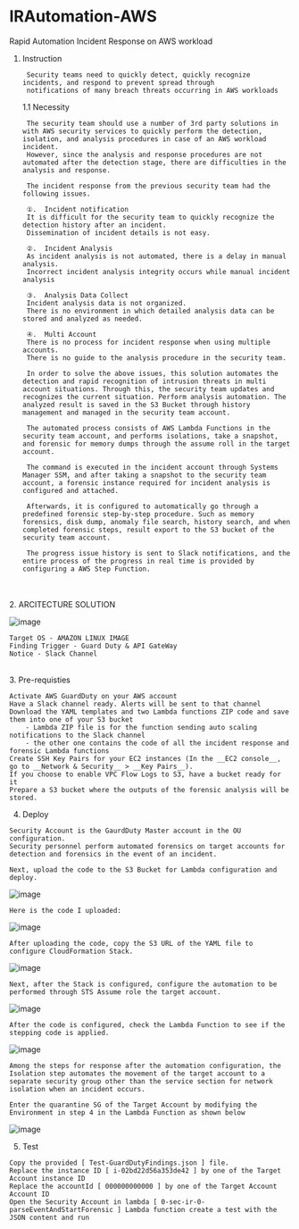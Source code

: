 # IRAutomation-AWS
Rapid Automation Incident Response on AWS workload

1. Instruction

        Security teams need to quickly detect, quickly recognize incidents, and respond to prevent spread through
        notifications of many breach threats occurring in AWS workloads

    1.1 Necessity 

        The security team should use a number of 3rd party solutions in with AWS security services to quickly perform the detection, isolation, and analysis procedures in case of an AWS workload incident.
        However, since the analysis and response procedures are not automated after the detection stage, there are difficulties in the analysis and response.

        The incident response from the previous security team had the following issues.

        ①.	Incident notification
        It is difficult for the security team to quickly recognize the detection history after an incident.
        Dissemination of incident details is not easy.

        ②.	Incident Analysis
        As incident analysis is not automated, there is a delay in manual analysis.
        Incorrect incident analysis integrity occurs while manual incident analysis

        ③.	Analysis Data Collect
        Incident analysis data is not organized.
        There is no environment in which detailed analysis data can be stored and analyzed as needed.

        ④.	Multi Account
        There is no process for incident response when using multiple accounts.
        There is no guide to the analysis procedure in the security team.

        In order to solve the above issues, this solution automates the detection and rapid recognition of intrusion threats in multi account situations. Through this, the security team updates and recognizes the current situation. Perform analysis automation. The analyzed result is saved in the S3 Bucket through history management and managed in the security team account.

        The automated process consists of AWS Lambda Functions in the security team account, and performs isolations, take a snapshot, and forensic for memory dumps through the assume roll in the target account.

        The command is executed in the incident account through Systems Manager SSM, and after taking a snapshot to the security team account, a forensic instance required for incident analysis is configured and attached.

        Afterwards, it is configured to automatically go through a predefined forensic step-by-step procedure. Such as memory forensics, disk dump, anomaly file search, history search, and when completed forensic steps, result export to the S3 bucket of the security team account.

        The progress issue history is sent to Slack notifications, and the entire process of the progress in real time is provided by configuring a AWS Step Function.
<br>
<br>
  2. ARCITECTURE SOLUTION

   ![image](https://user-images.githubusercontent.com/10083600/120258529-30ef3780-c2cd-11eb-9209-160f7e99cc34.png)

    Target OS - AMAZON LINUX IMAGE
    Finding Trigger - Guard Duty & API GateWay
    Notice - Slack Channel
<br>
  3. Pre-requisties
  
    Activate AWS GuardDuty on your AWS account
    Have a Slack channel ready. Alerts will be sent to that channel
    Download the YAML templates and two Lambda functions ZIP code and save them into one of your S3 bucket
        - Lambda ZIP file is for the function sending auto scaling notifications to the Slack channel
        - the other one contains the code of all the incident response and forensic Lambda functions
    Create SSH Key Pairs for your EC2 instances (In the __EC2 console__, go to __Network & Security__ > __Key Pairs__). 
    If you choose to enable VPC Flow Logs to S3, have a bucket ready for it
    Prepare a S3 bucket where the outputs of the forensic analysis will be stored.

   4. Deploy

    Security Account is the GaurdDuty Master account in the OU configuration.
    Security personnel perform automated forensics on target accounts for detection and forensics in the event of an incident.

    Next, upload the code to the S3 Bucket for Lambda configuration and deploy.

![image](https://user-images.githubusercontent.com/10083600/120258684-77449680-c2cd-11eb-9717-1dd9cdcbe39c.png)


    Here is the code I uploaded: 

![image](https://user-images.githubusercontent.com/10083600/120258295-b6beb300-c2cc-11eb-90e1-55d61c4d663d.png)

    After uploading the code, copy the S3 URL of the YAML file to configure CloudFormation Stack.
![image](https://user-images.githubusercontent.com/10083600/120258836-b70b7e00-c2cd-11eb-9cc1-9740dfe13711.png)

    Next, after the Stack is configured, configure the automation to be performed through STS Assume role the target account.
![image](https://user-images.githubusercontent.com/10083600/120258921-e326ff00-c2cd-11eb-9b53-0d0f625e09ba.png)

    After the code is configured, check the Lambda Function to see if the stepping code is applied.
![image](https://user-images.githubusercontent.com/10083600/120258968-fa65ec80-c2cd-11eb-9444-7d4e5cc7e1ec.png)

    Among the steps for response after the automation configuration, the Isolation step automates the movement of the target account to a separate security group other than the service section for network isolation when an incident occurs.

    Enter the quarantine SG of the Target Account by modifying the Environment in step 4 in the Lambda Function as shown below
![image](https://user-images.githubusercontent.com/10083600/120259000-0ce02600-c2ce-11eb-9fac-ea37f7077c79.png)

   5. Test

    Copy the provided [ Test-GuardDutyFindings.json ] file.
    Replace the instance ID [ i-02bd22d56a353de42 ] by one of the Target Account instance ID
    Replace the accountId [ 000000000000 ] by one of the Target Account Account ID
    Open the Security Account in lambda [ 0-sec-ir-0-parseEventAndStartForensic ] Lambda function create a test with the JSON content and run



